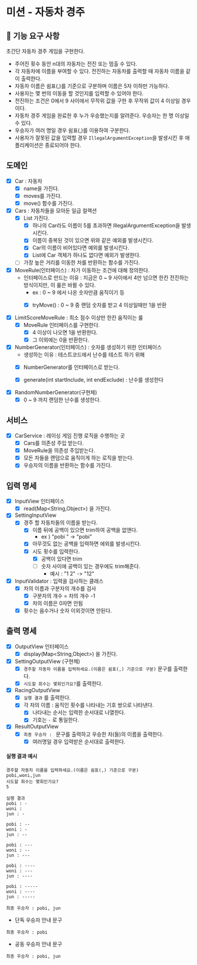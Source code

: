 # 미션 - 자동차 경주

## 🚀 기능 요구 사항

초간단 자동차 경주 게임을 구현한다.

- 주어진 횟수 동안 n대의 자동차는 전진 또는 멈출 수 있다.
- 각 자동차에 이름을 부여할 수 있다. 전진하는 자동차를 출력할 때 자동차 이름을 같이 출력한다.
- 자동차 이름은 쉼표(,)를 기준으로 구분하며 이름은 5자 이하만 가능하다.
- 사용자는 몇 번의 이동을 할 것인지를 입력할 수 있어야 한다.
- 전진하는 조건은 0에서 9 사이에서 무작위 값을 구한 후 무작위 값이 4 이상일 경우이다.
- 자동차 경주 게임을 완료한 후 누가 우승했는지를 알려준다. 우승자는 한 명 이상일 수 있다.
- 우승자가 여러 명일 경우 쉼표(,)를 이용하여 구분한다.
- 사용자가 잘못된 값을 입력할 경우 `IllegalArgumentException`을 발생시킨 후 애플리케이션은 종료되어야 한다.

## 도메인

- [x] Car : 자동차
    - [x] name을 가진다.
    - [x] moves를 가진다.
    - [x] move() 함수를 가진다.
- [x] Cars : 자동차들을 모아둔 일급 컬렉션
    - [x] List<Car> 가진다.
        - [x] 하나의 Car라도 이름이 5를 초과하면 IllegalArgumentException을 발생시킨다.
        - [x] 이름이 중복된 것이 있으면 위와 같은 예외를 발생시킨다.
        - [x] Car의 이름이 비어있다면 예외를 발생시킨다.
        - [x] List<Car>에 Car 객체가 하나도 없다면 예외가 발생한다.
    - [ ] 가장 높은 거리를 이동한 차를 반환하는 함수를 가진다.

- [x] MoveRule(인터페이스) : 차가 이동하는 조건에 대해 정의한다.
    - 인터페이스로 만드는 이유 : 지금은 0 ~ 9 사이에서 4만 넘으면 한칸 전진하는 방식이지만, 이 룰은 바뀔 수 있다.
        - ex : 0 ~ 9 에서 나온 숫자만큼 움직이기 등
        - [x] tryMove() : 0 ~ 9 중 랜덤 숫자를 받고 4 이상일때만 1을 반환


- [x] LimitScoreMoveRule : 최소 점수 이상만 한칸 움직이는 룰
    - [x] MoveRule 인터페이스를 구현한다.
        - [x] 4 이상이 나오면 1을 반환한다.
        - [x] 그 이외에는 0을 반환한다.

- [x] NumberGenerator(인터페이스) : 숫자를 생성하기 위한 인터페이스
    - 생성하는 이유 : 테스트코드에서 난수를 테스트 하기 위해
    - [x] NumberGenerator를 인터페이스로 받는다.
    - [x] generate(int startInclude, int endExclude) : 난수를 생성한다


- [x] RandomNumberGenerator(구현체)
    - [x] 0 ~ 9 까지 랜덤한 난수를 생성한다.

## 서비스

- [x] CarService : 레이싱 게임 진행 로직을 수행하는 곳
    - [x] Cars를 의존성 주입 받는다.
    - [x] MoveRule을 의존성 주입받는다.
    - [x] 모든 차들을 랜덤으로 움직이게 하는 로직을 받는다.
    - [x] 우승자의 이름을 반환하는 함수를 가진다.

## 입력 명세

- [x] InputView 인터페이스
    - [x] read(Map<String,Object>) 을 가진다.
- [x] SettingInputView
    - [x] 경주 할 자동차들의 이름을 받는다.
        - [x] 이름 뒤에 공백이 있으면 trim하여 공백을 없앤다.
            - ex ) "pobi " -> "pobi"
        - [x] 아무것도 없는 공백을 입력하면 에외를 발생시킨다.
        - [x] 시도 횟수를 입력한다.
            - [x] 공백이 있다면 trim
            - [ ] 숫자 사이에 공백이 있는 경우에도 trim해준다.
                - 예시 : "1 2" -> "12"


- [x] InputValidator : 입력을 검사하는 클래스
    - [x] 차의 이름과 구분자의 개수를 검사
        - [x] 구분자의 개수 = 차의 개수 -1
        - [x] 차의 이름은 0자면 안됨
    - [x] 횟수는 음수거나 숫자 이외것이면 안된다.

## 출력 명세

- [x] OutputView 인터페이스
    - [x] display(Map<String,Object>) 을 가진다.
- [x] SettingOutputView (구현체)
    - [x] `경주할 자동차 이름을 입력하세요.(이름은 쉼표(,) 기준으로 구분)` 문구를 출력한다.
    - [x] `시도할 회수는 몇회인가요?`를 출력한다.
- [x] RacingOutputView
    - [x] `실행 결과` 를 출력한다.
    - [x] 각 차의 이름 : 움직인 횟수를 나타내는 기호 쌍으로 나타낸다.
        - [x] 나타내는 순서는 입력한 순서대로 나열한다.
        - [x] 기호는 `-` 로 통일한다.
- [x] ResultOutputView
    - [x] `최종 우승자 : ` 문구를 출력하고 우승한 차(들)의 이름을 출력한다.
        - [x] 여러명일 경우 입력받은 순서대로 출력한다.

#### 실행 결과 예시

```
경주할 자동차 이름을 입력하세요.(이름은 쉼표(,) 기준으로 구분)
pobi,woni,jun
시도할 회수는 몇회인가요?
5

실행 결과
pobi : -
woni : 
jun : -

pobi : --
woni : -
jun : --

pobi : ---
woni : --
jun : ---

pobi : ----
woni : ---
jun : ----

pobi : -----
woni : ----
jun : -----

최종 우승자 : pobi, jun
```

- 단독 우승자 안내 문구

```
최종 우승자 : pobi
```

- 공동 우승자 안내 문구

```
최종 우승자 : pobi, jun
```